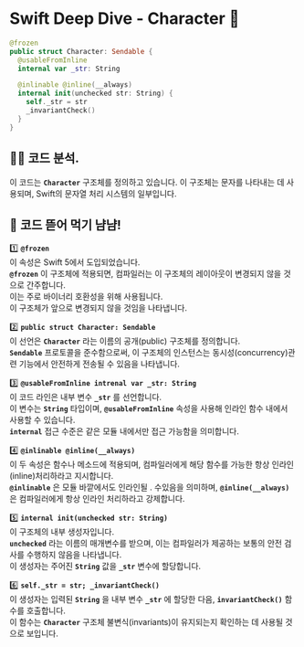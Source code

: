 # Swift Deep Dive - Character 🤿

```swift
@frozen
public struct Character: Sendable {
  @usableFromInline
  internal var _str: String

  @inlinable @inline(__always)
  internal init(unchecked str: String) {
    self._str = str
    _invariantCheck()
  }
}
```

## 🙋‍♂️ 코드 분석.
이 코드는 **`Character`** 구조체를 정의하고 있습니다.
이 구조체는 문자를 나타내는 데 사용되며, Swift의 문자열 처리 시스템의 일부입니다.

## 🍗 코드 뜯어 먹기 냠냠!

1️⃣ **`@frozen`**<br>
이 속성은 Swift 5에서 도입되었습니다.<br>
**`@frozen`** 이 구조체에 적용되면, 컴파일러는 이 구조체의 레이아웃이 변경되지 않을 것으로 간주합니다.<br>
이는 주로 바이너리 호환성을 위해 사용됩니다.<br>
이 구조체가 앞으로 변경되지 않을 것임을 나타냅니다.

2️⃣ **`public struct Character: Sendable`**<br>
이 선언은 **`Character`** 라는 이름의 공개(public) 구조체를 정의합니다.<br>
**`Sendable`** 프로토콜을 준수함으로써, 이 구조체의 인스턴스는 동시성(concurrency)관련 기능에서 안전하게 전송될 수 있음을 나타냅니다.<br>

3️⃣ **`@usableFromInline intrenal var _str: String`**<br>
이 코드 라인은 내부 변수 **`_str`** 를 선언합니다.<br>
이 변수는 **`String`** 타입이며, **`@usableFromInline`** 속성을 사용해 인라인 함수 내에서 사용할 수 있습니다.<br>
**`internal`** 접근 수준은 같은 모듈 내에서만 접근 가능함을 의미합니다.

4️⃣ **`@inlinable @inline(__always)`**<br>
이 두 속성은 함수나 메소드에 적용되며, 컴파일러에게 해당 함수를 가능한 항상 인라인(inline)처리하라고 지시합니다.<br>
**`@inlinable`** 은 모듈 바깥에서도 인라인될 . 수있음을 의미하며, **`@inline(__always)`** 은 컴파일러에게 항상 인라인 처리하라고 강제합니다.<br>

5️⃣ **`internal init(unchecked str: String)`**<br>
이 구조체의 내부 생성자입니다.<br>
**`unchecked`** 라는 이름의 매개변수를 받으며, 이는 컴파일러가 제공하는 보통의 안전 검사를 수행하지 않음을 나타냅니다.<br>
이 생성자는 주어진 **`String`** 값을 **`_str`** 변수에 할당합니다.

6️⃣ **`self._str = str; _invariantCheck()`**<br>
이 생성자는 입력된 **`String`** 을 내부 변수 **`_str`** 에 할당한 다음, **`invariantCheck()`** 함수를 호출합니다.<br>
이 함수는 **`Character`** 구조체 불변식(invariants)이 유지되는지 확인하는 데 사용될 것으로 보입니다.
